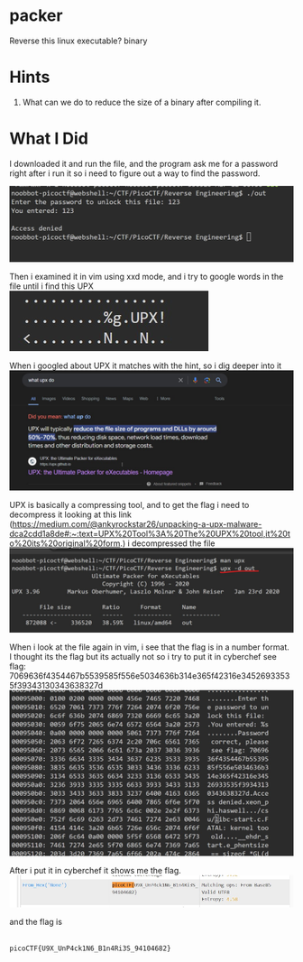 # packer

Reverse this linux executable?
binary

# Hints

1. What can we do to reduce the size of a binary after compiling it.

# What I Did

I downloaded it and run the file, and the program ask me for a password right after i run it
so i need to figure out a way to find the password.

<img src="Pic_1.jpg">

Then i examined it in vim using xxd mode, and i try to google words in the file
until i find this UPX
<img src="Pic_2.jpg">

When i googled about UPX it matches with the hint, so i dig deeper into it
<img src="Pic_3.jpg">

UPX is basically a compressing tool, and to get the flag i need to decompress it
looking at this link (https://medium.com/@ankyrockstar26/unpacking-a-upx-malware-dca2cdd1a8de#:~:text=UPX%20Tool%3A%20The%20UPX%20tool,it%20to%20its%20original%20form.)
i decompressed the file
<img src="Pic_4.jpg">

When i look at the file again in vim, i see that the flag is in a number format. I thought its the flag but its actually not
so i try to put it in cyberchef
see flag: 7069636f4354467b5539585f556e5034636b314e365f42316e34526933535f39343130343638327d
<img src="Pic_5.jpg">

After i put it in cyberchef it shows me the flag.
<img src="Pic_6.jpg">

and the flag is
```

picoCTF{U9X_UnP4ck1N6_B1n4Ri3S_94104682}

```